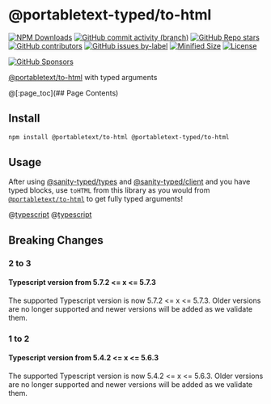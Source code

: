 # @portabletext-typed/to-html

[![NPM Downloads](https://img.shields.io/npm/dw/@portabletext-typed/to-html?style=flat&logo=npm)](https://www.npmjs.com/package/@portabletext-typed/to-html)
[![GitHub commit activity (branch)](https://img.shields.io/github/commit-activity/m/saiichihashimoto/sanity-typed?style=flat&logo=github)](https://github.com/saiichihashimoto/sanity-typed/pulls?q=is%3Apr+is%3Aclosed)
[![GitHub Repo stars](https://img.shields.io/github/stars/saiichihashimoto/sanity-typed?style=flat&logo=github)](https://github.com/saiichihashimoto/sanity-typed/stargazers)
[![GitHub contributors](https://img.shields.io/github/contributors/saiichihashimoto/sanity-typed?style=flat&logo=github)](https://github.com/saiichihashimoto/sanity-typed/graphs/contributors)
[![GitHub issues by-label](https://img.shields.io/github/issues/saiichihashimoto/sanity-typed/help%20wanted?style=flat&logo=github&color=007286)](https://github.com/saiichihashimoto/sanity-typed/labels/help%20wanted)
[![Minified Size](https://img.shields.io/bundlephobia/min/@portabletext-typed/to-html?style=flat)](https://www.npmjs.com/package/@portabletext-typed/to-html?activeTab=code)
[![License](https://img.shields.io/github/license/saiichihashimoto/sanity-typed?style=flat)](LICENSE)

[![GitHub Sponsors](https://img.shields.io/github/sponsors/saiichihashimoto?style=flat&logo=githubsponsors)](https://github.com/sponsors/saiichihashimoto)

[@portabletext/to-html](https://github.com/portabletext/to-html) with typed arguments

@[:page_toc](## Page Contents)

## Install

```bash
npm install @portabletext/to-html @portabletext-typed/to-html
```

## Usage

After using [@sanity-typed/types](../types) and [@sanity-typed/client](../client) and you have typed blocks, use `toHTML` from this library as you would from [`@portabletext/to-html`](https://github.com/portabletext/to-html) to get fully typed arguments!

@[typescript](../example-studio/schemas/post.ts)
@[typescript](../example-app/src/pages/with-portabletext-to-html.tsx)

## Breaking Changes

### 2 to 3

#### Typescript version from 5.7.2 <= x <= 5.7.3

The supported Typescript version is now 5.7.2 <= x <= 5.7.3. Older versions are no longer supported and newer versions will be added as we validate them.

### 1 to 2

#### Typescript version from 5.4.2 <= x <= 5.6.3

The supported Typescript version is now 5.4.2 <= x <= 5.6.3. Older versions are no longer supported and newer versions will be added as we validate them.
